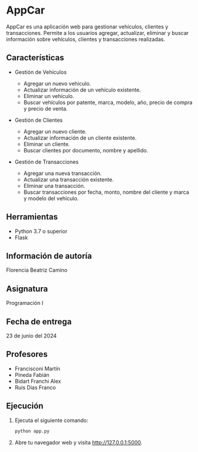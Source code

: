 # AppCar

AppCar es una aplicación web para gestionar vehículos, clientes y transacciones. Permite a los usuarios agregar, actualizar, eliminar y buscar información sobre vehículos, clientes y transacciones realizadas.

## Características

- Gestión de Vehículos
  - Agregar un nuevo vehículo.
  - Actualizar información de un vehículo existente.
  - Eliminar un vehículo.
  - Buscar vehículos por patente, marca, modelo, año, precio de compra y precio de venta.

- Gestión de Clientes
  - Agregar un nuevo cliente.
  - Actualizar información de un cliente existente.
  - Eliminar un cliente.
  - Buscar clientes por documento, nombre y apellido.

- Gestión de Transacciones
  - Agregar una nueva transacción.
  - Actualizar una transacción existente.
  - Eliminar una transacción.
  - Buscar transacciones por fecha, monto, nombre del cliente y marca y modelo del vehículo.

## Herramientas

- Python 3.7 o superior
- Flask

## Información de autoría

Florencia Beatriz Camino

## Asignatura

Programación I

## Fecha de entrega

23 de junio del 2024

## Profesores

- Francisconi Martín
- Pineda Fabián
- Bidart Franchi Alex
- Ruis Dias Franco

## Ejecución

1. Ejecuta el siguiente comando:
   ```sh
   python app.py
2. Abre tu navegador web y visita http://127.0.0.1:5000.
